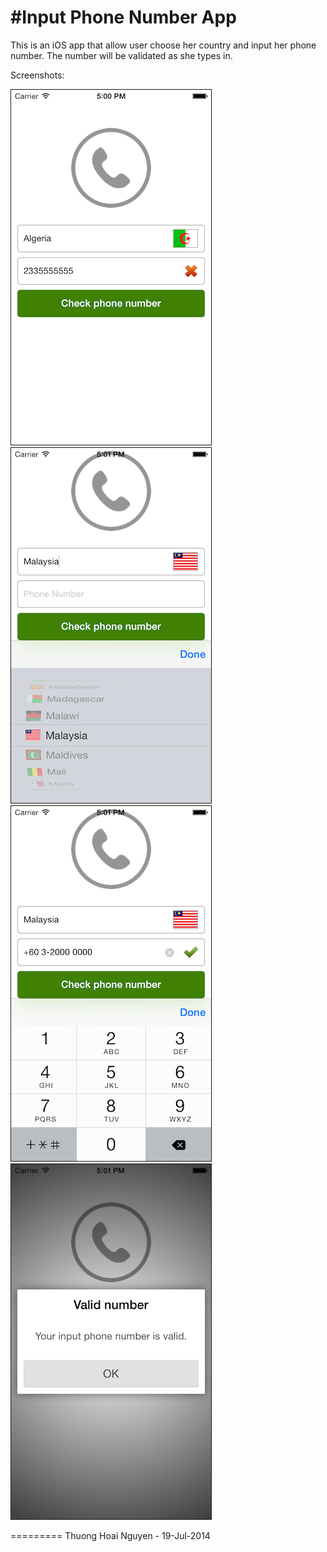 #Input Phone Number App
================
This is an iOS app that allow user choose her country and input her phone number. The number will be validated as she types in.

Screenshots:

<img src="https://github.com/zelic91/inputphonenumber/blob/master/screen_01.png" border="1" alt="Screenshot 1"/>

<img src="https://github.com/zelic91/inputphonenumber/blob/master/screen_02.png" border="1" alt="Screenshot 2"/>

<img src="https://github.com/zelic91/inputphonenumber/blob/master/screen_03.png" border="1" alt="Screenshot 3"/>

<img src="https://github.com/zelic91/inputphonenumber/blob/master/screen_04.png" border="1" alt="Screenshot 4"/>


=========
Thuong Hoai Nguyen - 19-Jul-2014



